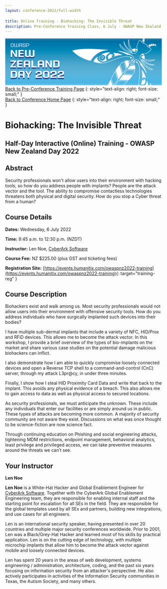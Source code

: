 ```yaml
---
layout: conference-2022/full-width

title: Online Training - Biohacking: The Invisible Threat
description: Pre-Conference Training Class, 6 July - OWASP New Zealand Day 2022 
---
```


[![Web Banner](/assets/images/2022_Banner_Graphic.jpg)](/conference/)   
[Back to Pre-Conference Training Page](training.md)
{: style="text-align: right; font-size: small;" }   
[Back to Conference Home Page](index.md)
{: style="text-align: right; font-size: small;" }   

# Biohacking: The Invisible Threat

## Half-Day Interactive (Online) Training - OWASP New Zealand Day 2022

## Abstract

Security professionals won't allow users into their environment with hacking tools, so how do you address people with implants? People are the attack vector and the tool. The ability to compromise contactless technologies threatens both physical and digital security. How do you stop a Cyber threat from a human?

## Course Details 

**Dates:** Wednesday, 6 July 2022

**Time:** 8:45 a.m. to 12:30 p.m. (NZDT)

**Instructor:** Len Noe, [CyberArk Software](https://www.cyberark.com/)   

**Course Fee:** NZ $225.00 (plus GST and ticketing fees)

**Registration Site:** [https://events.humanitix.com/owaspnz2022-training](https://events.humanitix.com/owaspnz2022-training){: target="training-reg" }

## Course Description

Biohackers exist and walk among us. Most security professionals would not allow users into their environment with offensive security tools. How do you address individuals who have surgically implanted such devices into their bodies?

I have multiple sub-dermal implants that include a variety of NFC, HID/Prox and RFiD devices. This allows me to become the attack vector. In this workshop, I provide a brief overview of the types of bio-implants on the market and share various case studies on the potential damage malicious biohackers can inflict.

I also demonstrate how I am able to quickly compromise loosely connected devices and open a Reverse TCP shell to a command-and-control (CnC) server, through my attack L3pr@cy, in under three minutes.

Finally, I show how I steal HID Proximity Card Data and write that back to the implant. This avoids any physical evidence of a breach. This also allows me to gain access to data as well as physical access to secured locations.

As security professionals, we must anticipate the unknown. These include any individuals that enter our facilities or are simply around us in public. These types of attacks are becoming more common. A majority of security community are not aware they exist. Discussions on what was once thought to be science-fiction are now science fact.

Through continuing education on Phishing and social engineering attacks, tightening MDM restrictions, endpoint management, behavioral analytics, least privilege and privileged access, we can take preventive measures around the threats we can’t see.

## Your Instructor

**Len Noe**

**Len Noe** is a White-Hat Hacker and Global Enablement Engineer for [CyberArk Software](https://www.cyberark.com/). Together with the CyberArk Global Enablement Engineering team, they are responsible for enabling internal staff and the starting point for escalation for all SEs in the field. They are responsible for the global templates used by all SEs and partners, building new integrations, and use cases for all engineers. 

Len is an international security speaker, having presented in over 20 countries and multiple major security conferences worldwide. Prior to 2001, Len was a Black/Grey-Hat Hacker and learned most of his skills by practical application. Len is on the cutting edge of technology, with multiple microchip implants that allow him to become the attack vector against mobile and loosely connected devices. 

Len has spent 20 years in the areas of web development, systems engineering / administration, architecture, coding, and the past six years focusing on information security from an attacker's perspective. He also actively participates in activities of the Information Security communities in Texas, the Autism Society, and many others.
